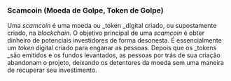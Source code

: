 ### Scamcoin (Moeda de Golpe, Token de Golpe)

Uma _scamcoin_ é uma moeda ou _token _digital criado, ou supostamente criado, na _blockchain_. O objetivo principal de uma _scamcoin_ é obter dinheiro de potenciais investidores de forma desonesta. É essencialmente um _token_ digital criado para enganar as pessoas. Depois que os _tokens _são emitidos e os fundos levantados, as pessoas por trás de sua criação abandonam o projeto, deixando os detentores da moeda sem uma maneira de recuperar seu investimento.
